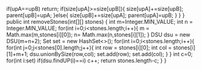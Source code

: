 if(upA==upB)
return;
if(size[upA]>=size[upB]){
size[upA]+=size[upB];
parent[upB]=upA;
}else{
size[upB]+=size[upA];
parent[upA]=upB;
}
}
}
public int removeStones(int[][] stones) {
int m=Integer.MIN_VALUE;
int n = Integer.MIN_VALUE;
for(int i=0;i<stones.length;i++){
m = Math.max(m,stones[i][0]);
n=  Math.max(n,stones[i][1]);
}
DSU dsu = new DSU(m+n+2);
Set<Integer> set = new HashSet<>();
for(int i=0;i<stones.length;i++){
for(int j=0;j<stones[0].length;j++){
int row = stones[i][0];
int col = stones[i][1]+m+1;
dsu.unionBySize(row,col);
set.add(row);
set.add(col);
}
}
int c=0;
for(int i:set)
if(dsu.findUP(i)==i)
c++;
return stones.length-c;
}
}
```